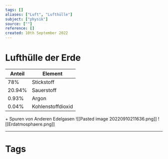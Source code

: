 ```yaml
---
tags: []
aliases: ["Luft", "Lufthülle"]
subject: ["physik"]
source: [""]
reference: []
created: 10th September 2022
---
```


# Lufthülle der Erde
| Anteil | Element           |
| ------ | ----------------- |
| 78%    | Stickstoff        |
| 20.94% | Sauerstoff        |
| 0.93%  | Argon             |
| 0.04%  | Kohlenstoffdioxid |
\+ Spuren von Anderen Edelgasen
![[Pasted image 20220910211636.png]]
![[Erdatmosphaere.png]]


---
# Tags